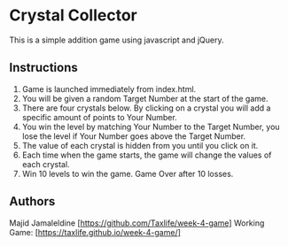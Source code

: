 # Crystal Collector
This is a simple addition game using javascript and jQuery.

## Instructions
1. Game is launched immediately from index.html.
2. You will be given a random Target Number at the start of the game.
3. There are four crystals below. By clicking on a crystal you will add a specific amount of points to Your Number.
4. You win the level by matching Your Number to the Target Number, you lose the level if Your Number goes above the Target Number.
5. The value of each crystal is hidden from you until you click on it.
6. Each time when the game starts, the game will change the values of each crystal.
7. Win 10 levels to win the game. Game Over after 10 losses.

## Authors
Majid Jamaleldine [https://github.com/Taxlife/week-4-game] Working Game: [https://taxlife.github.io/week-4-game/]